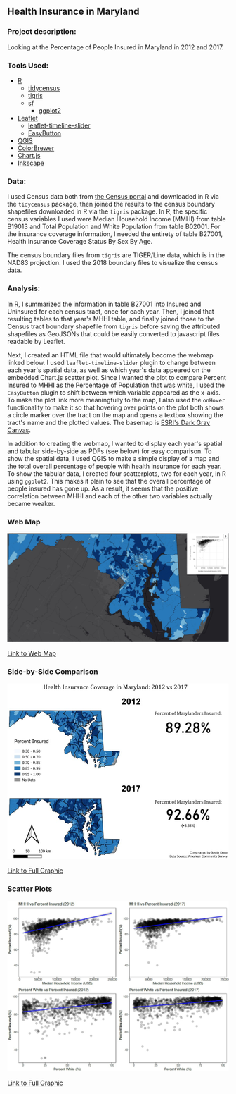 ## Health Insurance in Maryland

### Project description:   
Looking at the Percentage of People Insured in Maryland in 2012 and 2017.  
  
### Tools Used:    
* [R](https://www.r-project.org/) 
  + [tidycensus](https://cran.r-project.org/web/packages/tidycensus/index.html)
  + [tigris](https://cran.r-project.org/web/packages/tigris/index.html)
  + [sf](https://cran.r-project.org/web/packages/sf/index.html)
	+ [ggplot2](https://cran.r-project.org/web/packages/ggplot2/index.html)
* [Leaflet](https://leafletjs.com/)
  + [leaflet-timeline-slider](https://github.com/svitkin/leaflet-timeline-slider)
  + [EasyButton](https://github.com/CliffCloud/Leaflet.EasyButton)
* [QGIS](https://qgis.org)
* [ColorBrewer](https://colorbrewer2.org/)
* [Chart.js](https://www.chartjs.org/)  
* [Inkscape](https://inkscape.org/)  

### Data:    
I used Census data both from [the Census portal](https://data.census.gov) and downloaded in R via the `tidycensus` package, then joined the results to the census boundary shapefiles downloaded in R via the `tigris` package. In R, the specific census variables I used were  Median Household Income (MMHI) from table B19013 and Total Population and White Population from table B02001. For the insurance coverage information, I needed the entirety of table B27001, Health Insurance Coverage Status By Sex By Age.   

The census boundary files from `tigris` are TIGER/Line data, which is in the NAD83 projection. I used the 2018 boundary files to visualize the census data.   

### Analysis:   
In R, I summarized the information in table B27001 into Insured and Uninsured for each census tract, once for each year. Then, I joined that resulting tables to that year's MHHI table, and finally joined those to the Census tract boundary shapefile from `tigris` before saving the attributed shapefiles as GeoJSONs that could be easily converted to javascript files readable by Leaflet.  

Next, I created an HTML file that would ultimately become the webmap linked below. I used `leaflet-timeline-slider` plugin to change between each year's spatial data, as well as which year's data appeared on the embedded Chart.js scatter plot. Since I wanted the plot to compare Percent Insured to MHHI as the Percentage of Population that was white, I used the `EasyButton` plugin to shift between which variable appeared as the x-axis. To make the plot link more meaningfully to the map, I also used the `onHover` functionality to make it so that hovering over points on the plot both shows a circle marker over the tract on the map and opens a textbox showing the tract's name and the plotted values. The basemap is [ESRI's Dark Gray Canvas](https://www.arcgis.com/home/item.html?id=1970c1995b8f44749f4b9b6e81b5ba45).  

In addition to creating the webmap, I wanted to display each year's spatial and tabular side-by-side as PDFs (see below) for easy comparison. To show the spatial data, I used QGIS to make a simple display of a map and the total overall percentage of people with health insurance for each year. To show the tabular data, I created four scatterplots, two for each year, in R using `ggplot2`. This makes it plain to see that the overall percentage of people insured has gone up. As a result, it seems that the positive correlation between MHHI and each of the other two variables actually became weaker.  

### Web Map  
[<img src="images/map_preview.jpg?raw=true">](https://jdrew3.github.io/project3_486/webmap/index.html)    

[Link to Web Map](https://jdrew3.github.io/project3_486/webmap/index.html)    

### Side-by-Side Comparison
[<img src="images/pdf_preview.jpg?raw=true">](compare_v2.pdf)   

[Link to Full Graphic](compare_v2.pdf)   

### Scatter Plots   
[<img src="images/plots_preview.jpg?raw=true">](plots.pdf)   

[Link to Full Graphic](plots.pdf)   

